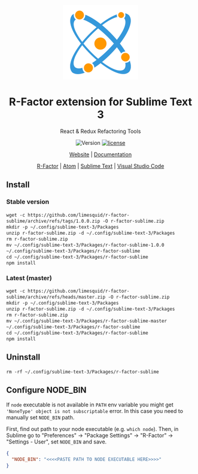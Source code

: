 <div align="center">
  <a href="https://r-factor.org">
    <img src="https://raw.githubusercontent.com/limesquid/r-factor/master/logo.png" alt="R-Factor logo" />
  </a>

  <h1>R-Factor extension for Sublime Text 3</h1>

  <p>React & Redux Refactoring Tools</p>

  <p>
    <img src="https://img.shields.io/github/package-json/v/limesquid/r-factor-sublime.svg" alt="Version" />
    <a href="https://github.com/limesquid/r-factor-sublime/blob/master/LICENSE">
      <img src="https://img.shields.io/github/license/limesquid/r-factor-sublime" alt="license" />
    </a>
  </p>

  <p>
    <a href="https://r-factor.org">Website</a> | <a href="https://r-factor.org/documentation">Documentation</a>
  </p>

  <p>
    <a href="https://github.com/limesquid/r-factor">R-Factor</a> | <a href="https://github.com/limesquid/r-factor-atom">Atom</a> | <a href="https://github.com/limesquid/r-factor-sublime">Sublime Text</a> | <a href="https://github.com/limesquid/r-factor-vscode">Visual Studio Code</a>
  </p>
</div>

## Install

### Stable version

```Shell
wget -c https://github.com/limesquid/r-factor-sublime/archive/refs/tags/1.0.0.zip -O r-factor-sublime.zip
mkdir -p ~/.config/sublime-text-3/Packages
unzip r-factor-sublime.zip -d ~/.config/sublime-text-3/Packages
rm r-factor-sublime.zip
mv ~/.config/sublime-text-3/Packages/r-factor-sublime-1.0.0 ~/.config/sublime-text-3/Packages/r-factor-sublime
cd ~/.config/sublime-text-3/Packages/r-factor-sublime
npm install
```

### Latest (master)

```Shell
wget -c https://github.com/limesquid/r-factor-sublime/archive/refs/heads/master.zip -O r-factor-sublime.zip
mkdir -p ~/.config/sublime-text-3/Packages
unzip r-factor-sublime.zip -d ~/.config/sublime-text-3/Packages
rm r-factor-sublime.zip
mv ~/.config/sublime-text-3/Packages/r-factor-sublime-master ~/.config/sublime-text-3/Packages/r-factor-sublime
cd ~/.config/sublime-text-3/Packages/r-factor-sublime
npm install
```

## Uninstall

```Shell
rm -rf ~/.config/sublime-text-3/Packages/r-factor-sublime
```

## Configure NODE_BIN

If `node` executable is not available in `PATH` env variable you might get `'NoneType' object is not subscriptable` error. In this case you need to manually set `NODE_BIN` path.

First, find out path to your node executable (e.g. `which node`).
Then, in Sublime go to "Preferences" -> "Package Settings" -> "R-Factor" -> "Settings - User", set `NODE_BIN` and save.

```json
{
  "NODE_BIN": "<<<<PASTE PATH TO NODE EXECUTABLE HERE>>>>"
}
```

